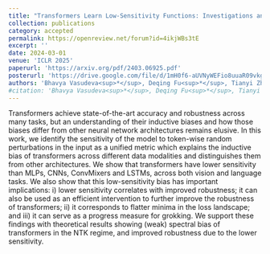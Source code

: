 ```yaml
---
title: "Transformers Learn Low-Sensitivity Functions: Investigations and Implications"
collection: publications
category: accepted
permalink: https://openreview.net/forum?id=4ikjWBs3tE
excerpt: ''
date: 2024-03-01
venue: 'ICLR 2025'
paperurl: 'https://arxiv.org/pdf/2403.06925.pdf'
posterurl: 'https://drive.google.com/file/d/1mH0f6-aUVNyWEFio8uuaR09vkga0YgEJ/view?usp=share_link'
authors: 'Bhavya Vasudeva<sup>*</sup>, Deqing Fu<sup>*</sup>, Tianyi Zhou, Elliott Kau, Youqi Huang, Vatsal Sharan'
#citation: 'Bhavya Vasudeva<sup>*</sup>, Deqing Fu<sup>*</sup>, Tianyi Zhou, Elliott Kau, Youqi Huang, Vatsal Sharan. &quot;Transformers Learn Low-Sensitivity Functions: Investigations and Implications.&quot; <i>ICLR 2025</i>.'
---
```


Transformers achieve state-of-the-art accuracy and robustness across many tasks, but an understanding of their inductive biases and how those biases differ from other neural network architectures remains elusive. In this work, we identify the sensitivity of the model to token-wise random perturbations in the input as a unified metric which explains the inductive bias of transformers across different data modalities and distinguishes them from other architectures. We show that transformers have lower sensitivity than MLPs, CNNs, ConvMixers and LSTMs, across both vision and language tasks. We also show that this low-sensitivity bias has important implications: i) lower sensitivity correlates with improved robustness; it can also be used as an efficient intervention to further improve the robustness of transformers; ii) it corresponds to flatter minima in the loss landscape; and iii) it can serve as a progress measure for grokking. We support these findings with theoretical results showing (weak) spectral bias of transformers in the NTK regime, and improved robustness due to the lower sensitivity.
